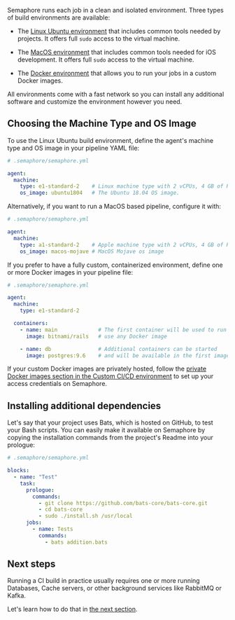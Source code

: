Semaphore runs each job in a clean and isolated environment. Three types of
build environments are available:

- The [Linux Ubuntu environment][ubuntu] that includes common tools needed by
  projects. It offers full `sudo` access to the virtual machine.

- The [MacOS environment][macos] that includes common tools needed for iOS
  development. It offers full `sudo` access to the virtual machine.

- The [Docker environment][docker] that allows you to run your jobs in a custom
  Docker images.

All environments come with a fast network so you can install any additional
software and customize the environment however you need.

## Choosing the Machine Type and OS Image

To use the Linux Ubuntu build environment, define the agent's machine type and
OS image in your pipeline YAML file:

``` yaml
# .semaphore/semaphore.yml

agent:
  machine:
    type: e1-standard-2    # Linux machine type with 2 vCPUs, 4 GB of RAM
    os_image: ubuntu1804   # The Ubuntu 18.04 OS image.
```

Alternatively, if you want to run a MacOS based pipeline, configure it with:

``` yaml
# .semaphore/semaphore.yml

agent:
  machine:
    type: a1-standard-2    # Apple machine type with 2 vCPUs, 4 GB of RAM
    os_image: macos-mojave # MacOS Mojave os image
```

If you prefer to have a fully custom, containerized environment, define one or
more Docker images in your pipeline file:

``` yaml
# .semaphore/semaphore.yml

agent:
  machine:
    type: e1-standard-2

  containers:
    - name: main             # The first container will be used to run your jobs
      image: bitnami/rails   # use any Docker image

    - name: db               # Additional containers can be started
      image: postgres:9.6    # and will be available in the first image
```

If your custom Docker images are privately hosted, follow the [private Docker
images section in the Custom CI/CD environment][private-images] to set up your
access credentials on Semaphore.

## Installing additional dependencies

Let's say that your project uses Bats, which is hosted on GitHub, to test
your Bash scripts. You can easily make it available on Semaphore by copying
the installation commands from the project's Readme into your prologue:

``` yaml
# .semaphore/semaphore.yml

blocks:
  - name: "Test"
    task:
      prologue:
        commands:
          - git clone https://github.com/bats-core/bats-core.git
          - cd bats-core
          - sudo ./install.sh /usr/local
      jobs:
        - name: Tests
          commands:
            - bats addition.bats
```

## Next steps

Running a CI build in practice usually requires one or more running Databases,
Cache servers, or other background services like RabbitMQ or Kafka.

Let's learn how to do that in [the next section][next].

[ubuntu]: https://docs.semaphoreci.com/article/32-ubuntu-1804-image
[macos]: https://docs.semaphoreci.com/article/120-macos-mojave-image
[docker]: https://docs.semaphoreci.com/article/127-custom-ci-cd-environment-with-docker
[private-images]: https://docs.semaphoreci.com/article/127-custom-ci-cd-environment-with-docker#pulling-private-docker-images-from-dockerhub
[next]: https://docs.semaphoreci.com/article/129-using-databases-and-services

